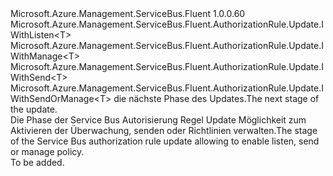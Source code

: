 <Type Name="IWithListenOrSendOrManage&lt;T&gt;" FullName="Microsoft.Azure.Management.ServiceBus.Fluent.AuthorizationRule.Update.IWithListenOrSendOrManage&lt;T&gt;">
  <TypeSignature Language="C#" Value="public interface IWithListenOrSendOrManage&lt;T&gt; : Microsoft.Azure.Management.ServiceBus.Fluent.AuthorizationRule.Update.IWithListen&lt;T&gt;, Microsoft.Azure.Management.ServiceBus.Fluent.AuthorizationRule.Update.IWithManage&lt;T&gt;, Microsoft.Azure.Management.ServiceBus.Fluent.AuthorizationRule.Update.IWithSend&lt;T&gt;, Microsoft.Azure.Management.ServiceBus.Fluent.AuthorizationRule.Update.IWithSendOrManage&lt;T&gt;" />
  <TypeSignature Language="ILAsm" Value=".class public interface auto ansi abstract IWithListenOrSendOrManage`1&lt;T&gt; implements class Microsoft.Azure.Management.ServiceBus.Fluent.AuthorizationRule.Update.IWithListen`1&lt;!T&gt;, class Microsoft.Azure.Management.ServiceBus.Fluent.AuthorizationRule.Update.IWithManage`1&lt;!T&gt;, class Microsoft.Azure.Management.ServiceBus.Fluent.AuthorizationRule.Update.IWithSend`1&lt;!T&gt;, class Microsoft.Azure.Management.ServiceBus.Fluent.AuthorizationRule.Update.IWithSendOrManage`1&lt;!T&gt;" />
  <TypeSignature Language="DocId" Value="T:Microsoft.Azure.Management.ServiceBus.Fluent.AuthorizationRule.Update.IWithListenOrSendOrManage`1" />
  <TypeSignature Language="VB.NET" Value="Public Interface IWithListenOrSendOrManage(Of T)&#xA;Implements IWithListen(Of T), IWithManage(Of T), IWithSend(Of T), IWithSendOrManage(Of T)" />
  <TypeSignature Language="F#" Value="type IWithListenOrSendOrManage&lt;'T&gt; = interface&#xA;    interface IWithListen&lt;'T&gt;&#xA;    interface IWithSendOrManage&lt;'T&gt;&#xA;    interface IWithSend&lt;'T&gt;&#xA;    interface IWithManage&lt;'T&gt;" />
  <AssemblyInfo>
    <AssemblyName>Microsoft.Azure.Management.ServiceBus.Fluent</AssemblyName>
    <AssemblyVersion>1.0.0.60</AssemblyVersion>
  </AssemblyInfo>
  <TypeParameters>
    <TypeParameter Name="T" />
  </TypeParameters>
  <Interfaces>
    <Interface>
      <InterfaceName>Microsoft.Azure.Management.ServiceBus.Fluent.AuthorizationRule.Update.IWithListen&lt;T&gt;</InterfaceName>
    </Interface>
    <Interface>
      <InterfaceName>Microsoft.Azure.Management.ServiceBus.Fluent.AuthorizationRule.Update.IWithManage&lt;T&gt;</InterfaceName>
    </Interface>
    <Interface>
      <InterfaceName>Microsoft.Azure.Management.ServiceBus.Fluent.AuthorizationRule.Update.IWithSend&lt;T&gt;</InterfaceName>
    </Interface>
    <Interface>
      <InterfaceName>Microsoft.Azure.Management.ServiceBus.Fluent.AuthorizationRule.Update.IWithSendOrManage&lt;T&gt;</InterfaceName>
    </Interface>
  </Interfaces>
  <Docs>
    <typeparam name="T"><span data-ttu-id="a3b16-101">die nächste Phase des Updates.</span><span class="sxs-lookup"><span data-stu-id="a3b16-101">The next stage of the update.</span></span></typeparam>
    <summary>
            <span data-ttu-id="a3b16-102">Die Phase der Service Bus Autorisierung Regel Update Möglichkeit zum Aktivieren der Überwachung, senden oder Richtlinien verwalten.</span><span class="sxs-lookup"><span data-stu-id="a3b16-102">The stage of the Service Bus authorization rule update allowing to enable listen, send or manage policy.</span></span>
            </summary>
    <remarks>To be added.</remarks>
  </Docs>
  <Members />
</Type>